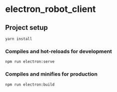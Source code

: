 # electron_robot_client

## Project setup
```
yarn install
```

### Compiles and hot-reloads for development
```
npm run electron:serve
```

### Compiles and minifies for production
```
npm run electron:build
```
